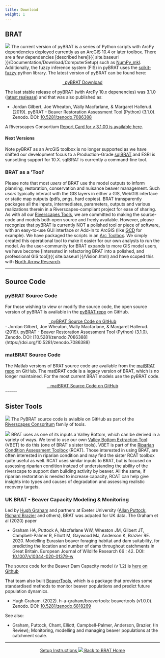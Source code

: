 ```yaml
---
title: Download
weight: 1
---
```


## BRAT

<a href="http://brat.riverscapes.net"><img class="float-right" src="{{ site.baseurl }}/assets/images/BRAT_Logo-wGrayTxt.png"></a> The current version of pyBRAT is a series of Python scripts with ArcPy dependencies deployed currently as an ArcGIS 10.4 or later toolbox. There are a few dependencies [described here]({{ site.baseurl }}/Documentation/Download/ComputerSetup) such as [NumPy_mkl](https://www.lfd.uci.edu/~gohlke/pythonlibs/#numpy). Additionally, the fuzzy inference system (FIS) in pyBRAT uses the [scikit-fuzzy](https://pypi.python.org/pypi/scikit-fuzzy) python library. The latest version of pyBRAT can be found here:

<div align="center">
	<a class="button large" href="https://github.com/Riverscapes/pyBRAT/releases/latest">
	    <i class="fa fa-download"></i>
	    &nbsp;&nbsp;pyBRAT Download</a>
</div>


The last stable release of pyBRAT (with ArcPy 10.x depenencies) was 3.1.0 ([latest realease](https://github.com/Riverscapes/pyBRAT/releases/latest)) and that was also published as: 

- Jordan Gilbert, Joe Wheaton, Wally Macfarlane, & Margaret Hallerud. (2019). pyBRAT - Beaver Restoration Assessment Tool (Python) (3.1.0). Zenodo. DOI: [10.5281/zenodo.7086388](https://doi.org/10.5281/zenodo.7086388)

A Riverscapes Consortium [Report Card for v 3.1.00 is available here](http://brat.riverscapes.net/Documentation/Status/Tool_ReportCard_3-1-00.html). 

####  Next Versions
Note pyBRAT as an ArcGIS toolbox is no longer supported as we have shifted our development focus to a Production-Grade [sqlBRAT](http://tools.riverscapes.net/BRAT) and ESRI is sunsetting support for 10.X. sqlBRAT is currently a command-line tool. 

### BRAT as a 'Tool'
Please note that most *users* of BRAT use the model outputs to inform planning, restoration, conservation and nuisance beaver management. Such *users* typically interact with the GIS layers in either a GIS, WebGIS interface or static map outputs (pdfs, pngs, hard copies). BRAT transparently packages all the inputs, intermediates, parameters, outputs and various realizations therein in a Riverscapes-compliant project for ease of sharing. As with all our [Riverscapes Tools](http://riverscapes.net/rc-tools.html), we are committed to making the source-code and models both open source and freely available. However, please recognize that pyBRAT is currently NOT a polished tool or piece of software, with an easy-to-use GUI interface or Add-In to ArcGIS (like [GCD](http://gcd.riverscapes.net) for example). We have packaged the scripts in an [Arc Toolbox](https://desktop.arcgis.com/en/arcmap/10.4/analyze/managing-tools-and-toolboxes/a-quick-tour-of-managing-tools-and-toolboxes.htm). We simply created this operational tool to make it easier for our own analysts to run the model. As the user-community for BRAT expands to more GIS model users, we have become [interested in refactoring BRAT into a polished, and professional GIS tool]({{ site.baseurl }}/Vision.html) and have scoped this with [North Arrow Research](http://northarrowresearch.com).   <a href="{{ site.baseurl }}/support.html"><i class="fa fa-battery-empty"></i></a>

------

## Source Code
### pyBRAT Source Code


For those wishing to view or modify the source code, the open source version of pyBRAT is available in the [pyBRAT repo](https://github.com/Riverscapes/pyBRAT) on GitHub. 

<div align="center">
	<a class="hollow button" href="https://github.com/Riverscapes/pyBRAT"> <i class="fa fa-file-code-o"></i>&nbsp;&nbsp;pyBRAT Source Code on GitHub <i class="fa fa-github"></i></a>
</div>
- Jordan Gilbert, Joe Wheaton, Wally Macfarlane, & Margaret Hallerud. (2019). pyBRAT - Beaver Restoration Assessment Tool (Python) (3.1.0). Zenodo. DOI: [10.5281/zenodo.7086388](https://doi.org/10.5281/zenodo.7086388)


### matBRAT Source Code
The Matlab versions of BRAT source code are available from the [matBRAT repo](https://github.com/Riverscapes/matBRAT) on GitHub.  The matBRAT code is a legacy version of BRAT, which is no longer maintained.  For the most current BRAT models use the pyBRAT code.

<div align="center">
	<a class="hollow button" href="https://github.com/Riverscapes/matBRAT"> <i class="fa fa-github"></i>&nbsp;&nbsp; matBRAT Source Code on GitHub </a>
</div>
------

## Sister Tools

<a href="http://riverscapes.net"><img class="float-left" src="{{ site.baseurl }}/assets/images/logos/RiverscapesConsortium_Logo_Black_BHS_200w.png"></a>
The PyBRAT source code is avialble on GitHub as part of the [Riverscapes Consoritum](http://https://github.com/Riverscapes) family of tools. 

<a href="http://rcat.riverscapes.net"><img class="float-right" src="{{ site.baseurl }}/assets/images/RCAT_Logo-wTxt.png"></a>
BRAT uses as one of its inputs a Valley Bottom, which can be derived in a variety of ways. We tend to use our own [Valley Bottom Extraction Tool](http://rcat.riverscapes.net/Documentation/Version_1.0/VBET.html) (VBET) to do this (one of BRAT's sister tools). VBET is part of the [Riparian Condition Assessment Toolbox](http://rcat.riverscapes.net) (RCAT).  Those interested in using BRAT, are often interested in riparian condition and may find the sister RCAT toolbox quite useful as well. RCAT uses similar inputs to BRAT, but is focused on assessing riparian condition instead of understanding the ability of the riverscape to support dam building activity by beaver. All the same, if riparian restoration is needed to increase capacity, RCAT can help give insights into types and causes of degradation and assessing realistic recovery targets. 

### UK BRAT - Beaver Capacity Modeling & Monitoring

Led by [Hugh Graham](https://github.com/h-a-graham) and partners at Exeter University ([Allan Puttock](https://geography.exeter.ac.uk/staff/index.php?web_id=A_Puttock), [Richard Brazier](https://geography.exeter.ac.uk/staff/index.php?web_id=Richard_Brazier) and others), BRAT was adpated for UK data. The Graham et al (2020) paper 
- Graham HA, Puttock A, Macfarlane WW, Wheaton JM, Gilbert JT, Campbell-Palmer R, Elliott M, Gaywood MJ, Anderson K, Brazier RE. 2020. Modelling Eurasian beaver foraging habitat and dam suitability, for predicting the location and number of dams throughout catchments in Great Britain. European Journal of Wildlife Research 66 : 42. DOI: [10.1007/s10344-020-01379-w](http://dx.doi.org/10.1007/s10344-020-01379-w)

The source code for the Beaver Dam Capacity model (v 1.2) is [here on Github](https://github.com/h-a-graham/BDC_V1.2)

That team also built [BeaverTools](https://github.com/h-a-graham/beavertools), which is a package that provides some standardised methods to monitor beaver populations and predict future population dynamics.  

- Hugh Graham. (2022). h-a-graham/beavertools: beavertools (v1.0.0). Zenodo. DOI: [10.5281/zenodo.6818269](https://doi.org/10.5281/zenodo.6818269)

See also: 
- Graham, Puttock, Chant, Elliott, Campbell-Palmer, Anderson, Brazier, (In Review); Monitoring, modelling and managing beaver populations at the catchment scale. 

------
<div align="center">
	<a class="hollow button" href="{{ site.baseurl }}/Documentation/Download/ComputerSetup"><i class="fa fa-info-circle"></i> Setup Instructions </a>
	<a class="hollow button" href="{{ site.baseurl }}/"><img src="{{ site.baseurl }}/assets/images/favicons/favicon-16x16.png">  Back to BRAT Home </a>  
</div>
